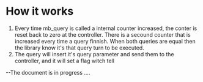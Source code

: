 # How it works

1. Every time mb_query is called a internal counter increased, the conter is reset back to zero at the controller. There is a secound counter that is increased every time a query finnish. When both queries are equal then the library know it's that query turn to be executed. 
2. The query will insert it's query parameter and send them to the controller, and it will set a flag witch tell 


--The document is in progress ....
